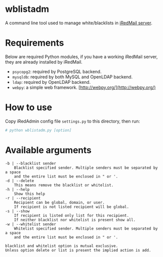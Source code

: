 # wblistadm

A command line tool used to manage white/blacklists in [iRedMail server](http://www.iredmail.org/).

# Requirements

Below are required Python modules, if you have a working iRedMail server, they
are already installed by iRedMail.

* `psycopg2`: required by PostgreSQL backend.
* `mysqldb`: required by both MySQL and OpenLDAP backend.
* `ldap`: required by OpenLDAP backend.
* `webpy`: a simple web framework. [http://webpy.org/](http://webpy.org/)

# How to use

Copy iRedAdmin config file `settings.py` to this directory, then run:

```python
# python wblistadm.py [option]
```

# Available arguments

    -b | --blacklist sender
        Blacklist specified sender. Multiple senders must be separated by a space
        and the entire list must be enclosed in " or '.
    -d | --delete
        This means remove the blacklist or whitelist.
    -h | --help
        Show this help
    -r | --recipient
        Recipient can be global, domain, or user.
        If recipient is not listed recipient will be global.
    -s | --show
        If recipient is listed only list for this recipient.
        If neither blacklist nor whitelist is present show all.
    -w | --whitelist sender
        Whitelist specified sender. Multiple senders must be separated by a space
        and the entire list must be enclosed in " or '.
    
    blacklist and whitelist option is mutual exclusive.
    Unless option delete or list is present the implied action is add.

